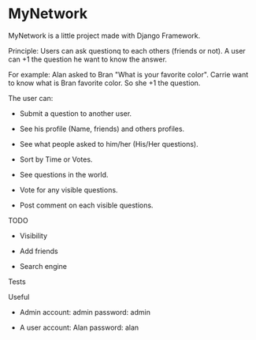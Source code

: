 MyNetwork
=========

MyNetwork is a little project made with Django Framework.

Principle: Users can ask questionq to each others (friends or not).
A user can +1 the question he want to know the answer.

For example: Alan asked to Bran "What is your favorite color". Carrie want to know what is Bran favorite color. So she +1 the question.


The user can:

- Submit a question to another user.

- See his profile (Name, friends) and others profiles.

- See what people asked to him/her (His/Her questions).

- Sort by Time or Votes.
- See questions in the world.

- Vote for any visible questions.

- Post comment on each visible questions.


TODO

- Visibility

- Add friends

- Search engine

Tests

Useful
- Admin account: admin password: admin

- A user account: Alan password: alan